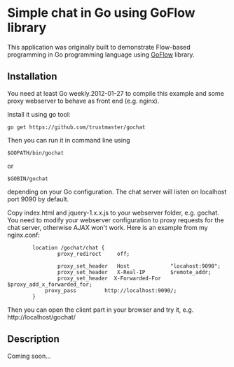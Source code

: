 # Simple chat in Go using GoFlow library #

This application was originally built to demonstrate Flow-based programming in Go programming language using [GoFlow](https://github.com/trustmaster/goflow) library.

## Installation ##

You need at least Go weekly.2012-01-27 to compile this example and some proxy webserver to behave as front end (e.g. nginx).

Install it using go tool:

```
go get https://github.com/trustmaster/gochat
```

Then you can run it in command line using

```
$GOPATH/bin/gochat
```

or

```
$GOBIN/gochat
```

depending on your Go configuration. The chat server will listen on localhost port 9090 by default.

Copy index.html and jquery-1.x.x.js to your webserver folder, e.g. gochat. You need to modify your webserver configuration to proxy requests for the chat server, otherwise AJAX won't work. Here is an example from my nginx.conf:

```
		location /gochat/chat {
           		proxy_redirect     off;

           		proxy_set_header   Host             "locahost:9090";
          		proxy_set_header   X-Real-IP        $remote_addr;
           		proxy_set_header  X-Forwarded-For  $proxy_add_x_forwarded_for;
			proxy_pass         http://localhost:9090/;
		}
```

Then you can open the client part in your browser and try it, e.g. http://localhost/gochat/

## Description ##

Coming soon...
